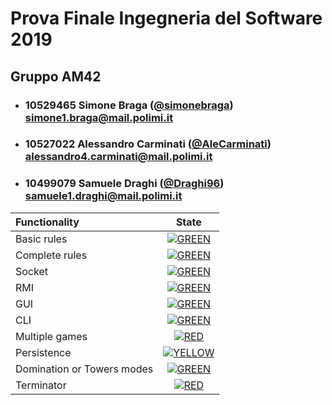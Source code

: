# Prova Finale Ingegneria del Software 2019
## Gruppo AM42

- ###   10529465    Simone Braga ([@simonebraga](https://github.com/simonebraga))<br>simone1.braga@mail.polimi.it
- ###   10527022    Alessandro Carminati ([@AleCarminati](https://github.com/AleCarminati))<br>alessandro4.carminati@mail.polimi.it
- ###   10499079    Samuele Draghi ([@Draghi96](https://github.com/Draghi96))<br>samuele1.draghi@mail.polimi.it

| Functionality | State |
|:-----------------------|:------------------------------------:|
| Basic rules | [![GREEN](https://placehold.it/15/44bb44/44bb44)](#) |
| Complete rules | [![GREEN](https://placehold.it/15/44bb44/44bb44)](#) |
| Socket | [![GREEN](https://placehold.it/15/44bb44/44bb44)](#) |
| RMI | [![GREEN](https://placehold.it/15/44bb44/44bb44)](#) |
| GUI | [![GREEN](https://placehold.it/15/44bb44/44bb44)](#) |
| CLI | [![GREEN](https://placehold.it/15/44bb44/44bb44)](#) |
| Multiple games | [![RED](https://placehold.it/15/f03c15/f03c15)](#) |
| Persistence | [![YELLOW](https://placehold.it/15/ffdd00/ffdd00)](#) |
| Domination or Towers modes | [![GREEN](https://placehold.it/15/44bb44/44bb44)](#) |
| Terminator | [![RED](https://placehold.it/15/f03c15/f03c15)](#) |

<!--
[![RED](https://placehold.it/15/f03c15/f03c15)](#)
[![YELLOW](https://placehold.it/15/ffdd00/ffdd00)](#)
[![GREEN](https://placehold.it/15/44bb44/44bb44)](#)
-->